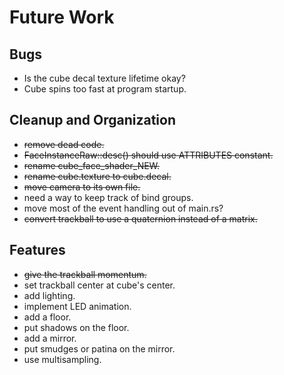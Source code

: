 # Future Work

## Bugs

 * Is the cube decal texture lifetime okay?
 * Cube spins too fast at program startup.

## Cleanup and Organization

 * ~~remove dead code.~~
 * ~~FaceInstanceRaw::desc() should use ATTRIBUTES constant.~~
 * ~~rename cube_face_shader_NEW.~~
 * ~~rename cube.texture to cube.decal.~~
 * ~~move camera to its own file.~~
 * need a way to keep track of bind groups.
 * move most of the event handling out of main.rs?
 * ~~convert trackball to use a quaternion instead of a matrix.~~

## Features

 * ~~give the trackball momentum.~~
 * set trackball center at cube's center.
 * add lighting.
 * implement LED animation.
 * add a floor.
 * put shadows on the floor.
 * add a mirror.
 * put smudges or patina on the mirror.
 * use multisampling.
